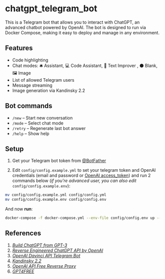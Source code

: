 # chatgpt_telegram_bot
This is a Telegram bot that allows you to interact with ChatGPT, an advanced chatbot powered by OpenAI. The bot is designed to run via Docker Compose, making it easy to deploy and manage in any environment.

## Features
- Code highlighting
- Chat modes: 🛎 Assistant, 💻 Code Assistant, 📝 Text Improver , ⚫ Blank, 🖼️ Image
- List of allowed Telegram users
- Message streaming
- Image generation via Kandinsky 2.2

## Bot commands
- `/new` – Start new conversation
- `/mode` – Select chat mode
- `/retry` – Regenerate last bot answer
- `/help` – Show help

## Setup
1. Get your Telegram bot token from [@BotFather](https://t.me/BotFather)

2. Edit `config/config.example.yml` to set your telegram token and OpenAI credentials (email and password or [OpenAI access_token](https://chat.openai.com/api/auth/session)) and run 2 commands below (*if you're advanced user, you can also edit* `config/config.example.env`):
```bash
mv config/config.example.yml config/config.yml
mv config/config.example.env config/config.env
```

And now **run**:

 ```bash
 docker-compose -f docker-compose.yml --env-file config/config.env up --build
 ```


## References
1. [*Build ChatGPT from GPT-3*](https://learnprompting.org/docs/applied_prompting/build_chatgpt)
2. [*Reverse Engineered ChatGPT API by OpenAI*](https://github.com/acheong08/ChatGPT)
3. [*OpenAI Davinci API Telegram Bot*](https://github.com/karfly/chatgpt_telegram_bot)
4. [*Kandinsky 2.2*](https://huggingface.co/kandinsky-community/kandinsky-2-2-decoder)
5. [*OpenAI API Free Reverse Proxy*](https://github.com/PawanOsman/ChatGPT)
6. [*GPT4FREE*](https://github.com/xtekky/gpt4free)
